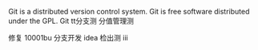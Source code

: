 Git is a distributed version control system.
Git is free software distributed under the GPL.
Git tt分支测 分值管理测

修复 10001bu
分支开发
idea 检出测
iii